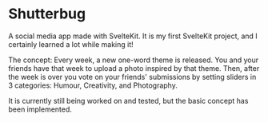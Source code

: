 # Shutterbug

A social media app made with SvelteKit. It is my first SvelteKit project, and I certainly learned a lot while making it!

The concept: Every week, a new one-word theme is released. You and your friends have that week to upload a photo inspired by that theme. Then, after the week is over you vote on your friends' submissions by setting sliders in 3 categories: Humour, Creativity, and Photography.

It is currently still being worked on and tested, but the basic concept has been implemented.
